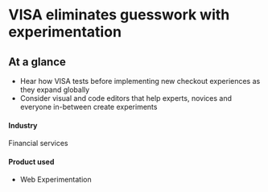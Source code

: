 # VISA eliminates guesswork with experimentation

## At a glance

- Hear how VISA tests before implementing new checkout experiences as they expand globally
- Consider visual and code editors that help experts, novices and everyone in-between create experiments

#### Industry

Financial services

#### Product used

- Web Experimentation
